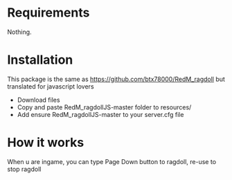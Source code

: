 # Requirements

Nothing. 

# Installation 
This package is the same as https://github.com/btx78000/RedM_ragdoll but translated for javascript lovers


- Download files
- Copy and paste RedM_ragdollJS-master folder to resources/
- Add ensure RedM_ragdollJS-master to your server.cfg file

# How it works

When u are ingame, you can type Page Down button to ragdoll, re-use to stop ragdoll
